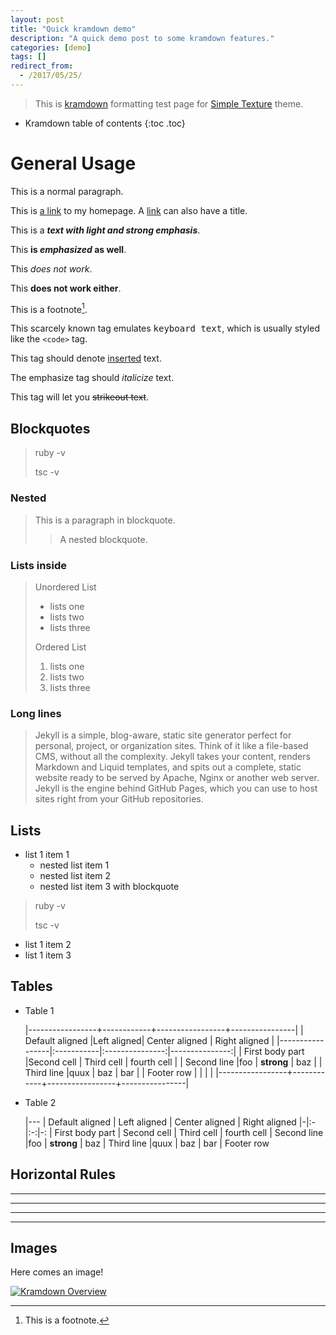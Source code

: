 ```yaml
---
layout: post
title: "Quick kramdown demo"
description: "A quick demo post to some kramdown features."
categories: [demo]
tags: []
redirect_from:
  - /2017/05/25/
---
```


> This is [kramdown][kramdown] formatting test page for [Simple Texture][Simple Texture] theme.

* Kramdown table of contents
{:toc .toc}

# General Usage

This is a normal paragraph.

This is [a link](https://yizeng.me) to my homepage.
A [link](https://yizeng.me/blog "Yi Zeng's Blog") can also have a title.

This is a ***text with light and strong emphasis***.

This **is _emphasized_ as well**.

This *does _not_ work*.

This **does __not__ work either**.

This is a footnote[^1].

This scarcely known tag emulates <kbd>keyboard text</kbd>, which is usually styled like the `<code>` tag.

This tag should denote <ins>inserted</ins> text.

The emphasize tag should _italicize_ text.

This tag will let you <strike>strikeout text</strike>.

## Blockquotes

> ruby -v
>
> tsc -v

### Nested

> This is a paragraph in blockquote.
>
> > A nested blockquote.
>

### Lists inside

> Unordered List
> * lists one
> * lists two
> * lists three
>
> Ordered List
> 1. lists one
> 2. lists two
> 3. lists three

### Long lines

> Jekyll is a simple, blog-aware, static site generator perfect for personal, project, or organization sites. Think of it like a file-based CMS, without all the complexity. Jekyll takes your content, renders Markdown and Liquid templates, and spits out a complete, static website ready to be served by Apache, Nginx or another web server. Jekyll is the engine behind GitHub Pages, which you can use to host sites right from your GitHub repositories.

## Lists

* list 1 item 1
  * nested list item 1
  * nested list item 2
  * nested list item 3 with blockquote
> ruby -v
>
> tsc -v
* list 1 item 2
* list 1 item 3

## Tables


* Table 1

    |-----------------+------------+-----------------+----------------|
    | Default aligned |Left aligned| Center aligned  | Right aligned  |
    |-----------------|:-----------|:---------------:|---------------:|
    | First body part |Second cell | Third cell      | fourth cell    |
    | Second line     |foo         | **strong**      | baz            |
    | Third line      |quux        | baz             | bar            |
    | Footer row      |            |                 |                |
    |-----------------+------------+-----------------+----------------|

* Table 2

    |---
    | Default aligned | Left aligned | Center aligned | Right aligned
    |-|:-|:-:|-:
    | First body part | Second cell | Third cell | fourth cell
    | Second line |foo | **strong** | baz
    | Third line |quux | baz | bar
    | Footer row

## Horizontal Rules

* * *

---

  _  _  _  _

---------------

## Images

Here comes an image!

<a class="post-image" href="https://kramdown.gettalong.org/overview.png">
<img itemprop="image" data-src="https://kramdown.gettalong.org/overview.png" src="/assets/javascripts/unveil/loader.gif" alt="Kramdown Overview" />
</a>

[^1]: This is a footnote.

[kramdown]: https://kramdown.gettalong.org/
[Simple Texture]: https://github.com/yizeng/jekyll-theme-simple-texture